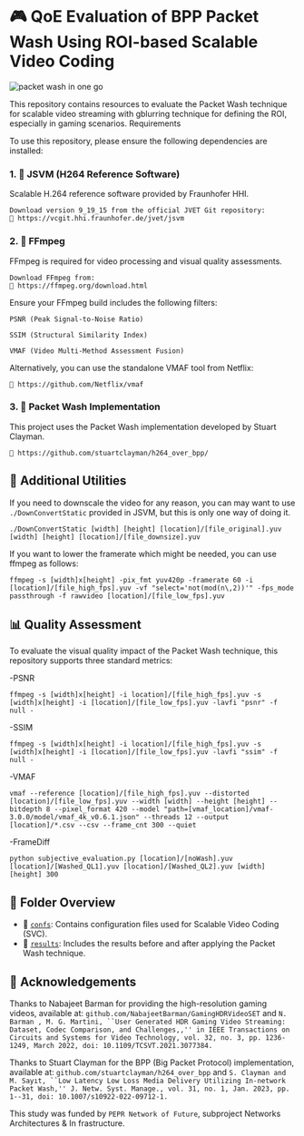 # 🎮 QoE Evaluation of BPP Packet Wash Using ROI-based Scalable Video Coding

![packet wash in one go](pictures/packet_wash.png)
 
This repository contains resources to evaluate the Packet Wash technique for scalable video streaming with gblurring technique for defining the ROI, especially in gaming scenarios.
Requirements

To use this repository, please ensure the following dependencies are installed:
### 1. 🧩 JSVM (H264 Reference Software)

Scalable H.264 reference software provided by Fraunhofer HHI.

    Download version 9_19_15 from the official JVET Git repository:
    🔗 https://vcgit.hhi.fraunhofer.de/jvet/jsvm

### 2. 🎥 FFmpeg

FFmpeg is required for video processing and visual quality assessments.

    Download FFmpeg from:
    🔗 https://ffmpeg.org/download.html

Ensure your FFmpeg build includes the following filters:

    PSNR (Peak Signal-to-Noise Ratio)

    SSIM (Structural Similarity Index)

    VMAF (Video Multi-Method Assessment Fusion)

Alternatively, you can use the standalone VMAF tool from Netflix:

    🔗 https://github.com/Netflix/vmaf

### 3. 🧪 Packet Wash Implementation

This project uses the Packet Wash implementation developed by Stuart Clayman.

    🔗 https://github.com/stuartclayman/h264_over_bpp/

## 🔧 Additional Utilities

If you need to downscale the video for any reason, you can may want to use `./DownConvertStatic` provided in JSVM, but this is only one way of doing it.

    ./DownConvertStatic [width] [height] [location]/[file_original].yuv [width] [height] [location]/[file_downsize].yuv

If you want to lower the framerate which might be needed, you can use ffmpeg as follows:

    ffmpeg -s [width]x[height] -pix_fmt yuv420p -framerate 60 -i [location]/[file_high_fps].yuv -vf "select='not(mod(n\,2))'" -fps_mode passthrough -f rawvideo [location]/[file_low_fps].yuv

## 📊 Quality Assessment

To evaluate the visual quality impact of the Packet Wash technique, this repository supports three standard metrics:

-PSNR

    ffmpeg -s [width]x[height] -i location]/[file_high_fps].yuv -s [width]x[height] -i [location]/[file_low_fps].yuv -lavfi "psnr" -f null -

-SSIM

    ffmpeg -s [width]x[height] -i location]/[file_high_fps].yuv -s [width]x[height] -i [location]/[file_low_fps].yuv -lavfi "ssim" -f null -

-VMAF

    vmaf --reference [location]/[file_high_fps].yuv --distorted [location]/[file_low_fps].yuv --width [width] --height [height] --bitdepth 8 --pixel_format 420 --model "path=[vmaf_location]/vmaf-3.0.0/model/vmaf_4k_v0.6.1.json" --threads 12 --output [location]/*.csv --csv --frame_cnt 300 --quiet

-FrameDiff

    python subjective_evaluation.py [location]/[noWash].yuv [location]/[Washed_QL1].yuv [location]/[Washed_QL2].yuv [width] [height] 300


## 📁 Folder Overview

- 📁 [`confs`](./confs): Contains configuration files used for Scalable Video Coding (SVC).
- 📁 [`results`](./results): Includes the results before and after applying the Packet Wash technique.

## 🙏 Acknowledgements
Thanks to Nabajeet Barman for providing the high-resolution gaming videos, available at: ```github.com/NabajeetBarman/GamingHDRVideoSET``` and ```N. Barman , M. G. Martini, ``User Generated HDR Gaming Video Streaming: Dataset, Codec Comparison, and Challenges,,'' in IEEE Transactions on Circuits and Systems for Video Technology, vol. 32, no. 3, pp. 1236-1249, March 2022, doi: 10.1109/TCSVT.2021.3077384.```

Thanks to Stuart Clayman for the BPP (Big Packet Protocol) implementation, available at: ```github.com/stuartclayman/h264_over_bpp``` and ```S. Clayman and M. Sayıt, ``Low Latency Low Loss Media Delivery Utilizing In-network Packet Wash,'' J. Netw. Syst. Manage., vol. 31, no. 1, Jan. 2023, pp. 1--31, doi: 10.1007/s10922-022-09712-1.```

This study was funded by ```PEPR Network of Future```, subproject Networks Architectures & In frastructure.


    
